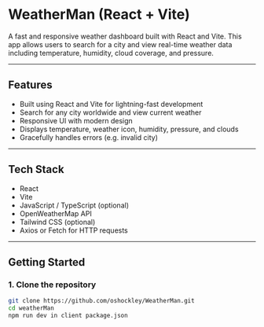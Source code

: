 # WeatherMan (React + Vite)

A fast and responsive weather dashboard built with React and Vite. This app allows users to search for a city and view real-time weather data including temperature, humidity, cloud coverage, and pressure.

---

## Features

- Built using React and Vite for lightning-fast development
- Search for any city worldwide and view current weather
- Responsive UI with modern design
- Displays temperature, weather icon, humidity, pressure, and clouds
- Gracefully handles errors (e.g. invalid city)

---

## Tech Stack

- React
- Vite
- JavaScript / TypeScript (optional)
- OpenWeatherMap API
- Tailwind CSS (optional)
- Axios or Fetch for HTTP requests

---

## Getting Started

### 1. Clone the repository

```bash
git clone https://github.com/oshockley/WeatherMan.git
cd weatherMan
npm run dev in client package.json
